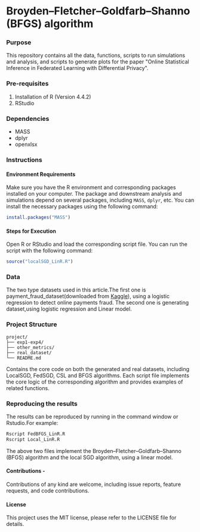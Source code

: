 # Broyden–Fletcher–Goldfarb–Shanno (BFGS) algorithm

### Purpose
This repository contains all the data, functions, scripts to run simulations and analysis, and scripts to generate plots for the paper "Online Statistical Inference in Federated Learning with Differential Privacy".

### Pre-requisites 
1. Installation of R (Version 4.4.2) 
2. RStudio

### Dependencies
- MASS
- dplyr
- openxlsx

### Instructions
#### Environment Requirements
Make sure you have the R environment and corresponding packages installed on your computer. The package and downstream analysis and simulations depend on several packages, including `MASS`, `dplyr`, etc. You can install the necessary packages using the following command:
```R
install.packages("MASS")
```
#### Steps for Execution  
Open R or RStudio and load the corresponding script file. You can run the script with the following command:
```R
source("localSGD_LinR.R")
```
### Data
The two type datasets used in this article.The first one is payment_fraud_dataset(downloaded from [Kaggle](https://www.kaggle.com/)), using a  logistic regression to detect online payments fraud. The second one is generating dataset,using logistic regression and Linear model.

### Project Structure
```
project/
├── exp1-exp4/ 
├── other_metrics/ 
├── real_dataset/
└── README.md
```
Contains the core code on both the generated and real datasets, including LocalSGD, FedSGD, CSL and BFGS algorithms. Each script file implements the core logic of the corresponding algorithm and provides examples of related functions.

### Reproducing the results
The results can be reproduced by running in the command window or Rstudio.For example:
```R
Rscript FedBFGS_LinR.R
Rscript Local_LinR.R
```
The above two files implement the Broyden–Fletcher–Goldfarb–Shanno (BFGS) algorithm and the local SGD algorithm, using a linear model.

#### Contributions -  
Contributions of any kind are welcome, including issue reports, feature requests, and code contributions.

#### License
This project uses the MIT license, please refer to the LICENSE file for details.

